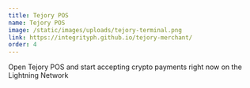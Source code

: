 ```yaml
---
title: Tejory POS
name: Tejory POS
image: /static/images/uploads/tejory-terminal.png
link: https://integrityph.github.io/tejory-merchant/
order: 4
---
```

Open Tejory POS and start accepting crypto payments right now on the Lightning Network
